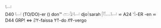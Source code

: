 𓂡  
D40 𓂡 (TO/DO)-er () don™ 𓂧𓅱𓂡 djo𓌂sarah 𓋴𓄊𓂋𓂡 ⋍ A24 𓀜-ER -en ⋍ D44 GRP! ⇔ 𐀸𐀭-faissa 𐀭𐀵-do 𐀺𐀒-vergo  